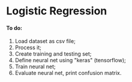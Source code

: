 # Logistic Regression
#### To do:
1. Load dataset as csv file;
2. Process it;
3. Create training and testing set;
4. Define neural net using "keras" (tensorflow);
5. Train neural net;
6. Evaluate neural net, print confusion matrix.